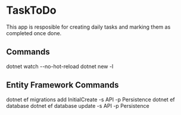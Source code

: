 # TaskToDo
This app is resposible for creating daily tasks and marking them as completed once done.

## Commands

dotnet watch --no-hot-reload
dotnet new -l

## Entity Framework Commands 

dotnet ef migrations add InitialCreate -s API -p Persistence
dotnet ef database
dotnet ef database update -s API -p Persistence